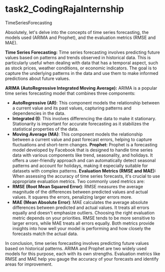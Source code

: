 # task2_CodingRajaInternship
TimeSeriesForecasting

Absolutely, let's delve into the concepts of time series forecasting, the models used (ARIMA and Prophet), and the evaluation metrics (RMSE and MAE).

**Time Series Forecasting:**
Time series forecasting involves predicting future values based on patterns and trends observed in historical data. This is particularly useful when dealing with data that has a temporal aspect, such as stock prices, weather conditions, or economic indicators. The goal is to capture the underlying patterns in the data and use them to make informed predictions about future values.

**ARIMA (AutoRegressive Integrated Moving Average):**
ARIMA is a popular time series forecasting model that combines three components:
- **AutoRegressive (AR)**: This component models the relationship between a current value and its past values, capturing patterns and dependencies in the data.
- **Integrated (I)**: This involves differencing the data to make it stationary. Stationarity is important for accurate forecasting as it stabilizes the statistical properties of the data.
- **Moving Average (MA)**: This component models the relationship between a current value and past forecast errors, helping to capture fluctuations and short-term changes.
**Prophet:**
Prophet is a forecasting model developed by Facebook that is designed to handle time series data with various components like trend, seasonality, and holidays. It offers a user-friendly approach and can automatically detect seasonal patterns and account for holidays, making it especially suitable for datasets with complex patterns.
**Evaluation Metrics (RMSE and MAE):**
When assessing the accuracy of time series forecasts, it's crucial to use appropriate evaluation metrics. Two commonly used metrics are:
- **RMSE (Root Mean Squared Error)**: RMSE measures the average magnitude of the differences between predicted values and actual values. It squares the errors, penalizing larger errors more.
- **MAE (Mean Absolute Error)**: MAE calculates the average absolute differences between predicted and actual values. It treats all errors equally and doesn't emphasize outliers.
Choosing the right evaluation metric depends on your priorities. RMSE tends to be more sensitive to larger errors, while MAE treats all errors equally. Both metrics provide insights into how well your model is performing and how closely the forecasts match the actual data.

In conclusion, time series forecasting involves predicting future values based on historical patterns. ARIMA and Prophet are two widely used models for this purpose, each with its own strengths. Evaluation metrics like RMSE and MAE help you gauge the accuracy of your forecasts and identify areas for improvement.

